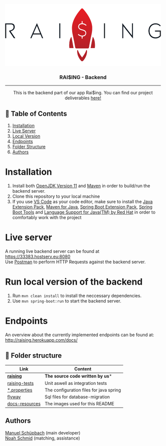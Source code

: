 <p align="center">
  <a href="" rel="noopener">
 <img width=550px height=200px src="docs-resources/raising_schrift.PNG" alt="Project logo"></a>
</p>

<h3 align="center">RAI$ING - Backend</h3>

---

<p align="center"> This is the backend part of our app Rai$ing. You can find our project deliverables <a href="https://github.com/olistaehli/raising-deliverables">here!</a>
    <br> 
</p>

## 📝 Table of Contents
1. [Installation](#install)
2. [Live Server](#live)
3. [Local Version](#local)
4. [Endpoints](#endpoints)
5. [Folder Structure](#folderstructure)
6. [Authors](#authors)

# Installation <a name="install">
1. Install both [OpenJDK Version 11](https://www.java.com/de/download/) and [Maven](http://maven.apache.org/download.cgi) in order to build/run the backend server. <br />
1. Clone this repository to your local machine
1. If you use [VS Code](https://code.visualstudio.com/) as your code editor, make sure to install the [Java Extension Pack](https://marketplace.visualstudio.com/items?itemName=vscjava.vscode-java-pack), [Maven for Java](https://marketplace.visualstudio.com/items?itemName=vscjava.vscode-maven), [Spring Boot Extension Pack](https://marketplace.visualstudio.com/items?itemName=Pivotal.vscode-boot-dev-pack), [Spring Boot Tools](https://marketplace.visualstudio.com/items?itemName=Pivotal.vscode-spring-boot) and [Language Support for Java(TM) by Red Hat](https://marketplace.visualstudio.com/items?itemName=redhat.java) in order to comfortably work with the project

# Live server <a name="live">
A running live backend server can be found at https://33383.hostserv.eu:8080<br />
Use [Postman](https://www.postman.com/downloads/) to perform HTTP Requests against the backend server.

# Run local version of the backend <a name="local">
1. Run `mvn clean install` to install the neccessary dependencies.<br />
1. Use `mvn spring-boot:run` to start the backend server. 

# Endpoints <a name="endpoints">
An overview about the currently implemented endpoints can be found at: http://raising.herokuapp.com/docs/

## 📁 Folder structure <a name = "folderstructure"></a>

| Link | Content |
|---|---|
**<a href="/src/main/java/ch/raising">raising</a>** | **The source code written by us***
<a href="/src/test/java/ch/raising/test">raising-tests</a> | Unit aswell as integration tests
<a href="/src/main/resources">*.properties</a> | The configuration files for java spring
<a href="/src/main/resources/db/migration">flyway</a> | Sql files for database-migration
<a href="/docs-resources">docs-resources</a> | The images used for this README

## Authors <a name="authors"/>

[Manuel Schüpbach](https://github.com/maschuep) (main developer) <br /> [Noah Schmid](https://github.com/noahschmid) (matching, assistance)
